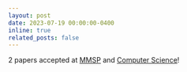 ```yaml
---
layout: post
date: 2023-07-19 00:00:00-0400
inline: true
related_posts: false
---
```


2 papers accepted at <a href="https://signalprocessingsociety.org/blog/mmsp-2023-2023-ieee-25th-international-workshop-multimedia-signal-processing">MMSP</a> and <a href="https://journals.agh.edu.pl/csci">Computer Science</a>!
